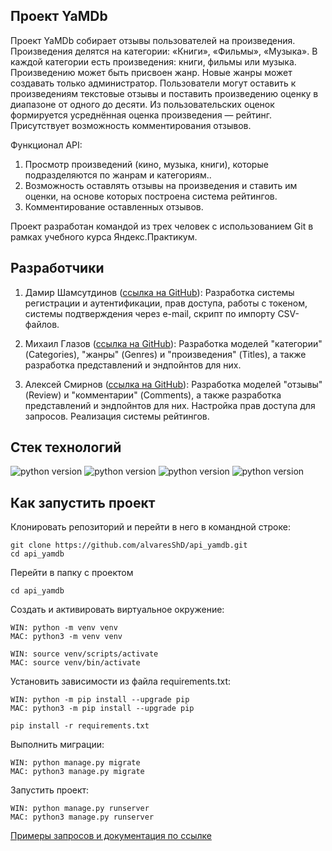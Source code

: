 ## Проект YaMDb

Проект YaMDb собирает отзывы пользователей на произведения. Произведения делятся на категории: «Книги», «Фильмы», «Музыка». В каждой категории есть произведения: книги, фильмы или музыка. Произведению может быть присвоен жанр. Новые жанры может создавать только администратор. Пользователи могут оставить к произведениям текстовые отзывы и поставить произведению оценку в диапазоне от одного до десяти. Из пользовательских оценок формируется усреднённая оценка произведения — рейтинг. Присутствует возможность комментирования отзывов.

Функционал API:
1) Просмотр произведений (кино, музыка, книги), которые подразделяются по жанрам и категориям..
2) Возможность оставлять отзывы на произведения и ставить им оценки, на основе которых построена система рейтингов.
3) Комментирование оставленных отзывов.

Проект разработан командой из трех человек с использованием Git в рамках учебного курса Яндекс.Практикум.

## Разработчики

1. Дамир Шамсутдинов ([ссылка на GitHub](https://github.com/DamirShamsutdinov)):
Разработка системы регистрации и аутентификации, прав доступа, работы с токеном, системы подтверждения через e-mail, скрипт по импорту CSV-файлов.

2. Михаил Глазов ([ссылка на GitHub](https://github.com/Anxeity)):
Разработка моделей "категории" (Categories), "жанры" (Genres) и "произведения" (Titles), а также разработка представлений и эндпойнтов для них.

3. Алексей Смирнов ([ссылка на GitHub](https://github.com/AxelVonReems)):
Разработка моделей "отзывы" (Review) и "комментарии" (Comments), а также разработка представлений и эндпойнтов для них. Настройка прав доступа для запросов. Реализация системы рейтингов.

## Стек технологий

![python version](https://img.shields.io/badge/Python-3.9-yellowgreen) 
![python version](https://img.shields.io/badge/Django-2.2.16-yellowgreen) 
![python version](https://img.shields.io/badge/djangorestframework-3.12.4-yellowgreen) 
![python version](https://img.shields.io/badge/djangorestframework--simplejwt-5.1-yellowgreen) 

## Как запустить проект

Клонировать репозиторий и перейти в него в командной строке:

```
git clone https://github.com/alvaresShD/api_yamdb.git
cd api_yamdb
```

Перейти в папку с проектом

```
cd api_yamdb
```

Cоздать и активировать виртуальное окружение:

```
WIN: python -m venv venv
MAC: python3 -m venv venv
```

```
WIN: source venv/scripts/activate
MAC: source venv/bin/activate
```

Установить зависимости из файла requirements.txt:

```
WIN: python -m pip install --upgrade pip
MAC: python3 -m pip install --upgrade pip
```

```
pip install -r requirements.txt
```

Выполнить миграции:

```
WIN: python manage.py migrate
MAC: python3 manage.py migrate
```

Запустить проект:

```
WIN: python manage.py runserver
MAC: python3 manage.py runserver
```

[Примеры запросов и документация по ссылке](http://127.0.0.1:8000/redoc/)
